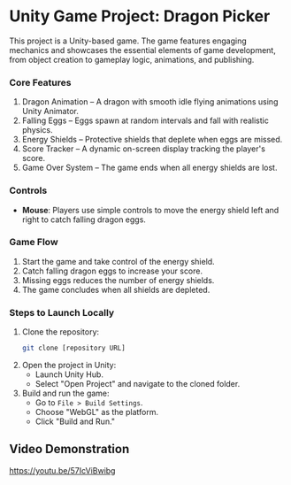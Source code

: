 # Unity Game Project: **Dragon Picker**

This project is a Unity-based game. The game features engaging mechanics and showcases the essential elements of game development, from object creation to gameplay logic, animations, and publishing.

### Core Features
1. Dragon Animation – A dragon with smooth idle flying animations using Unity Animator.
2. Falling Eggs – Eggs spawn at random intervals and fall with realistic physics.
3. Energy Shields – Protective shields that deplete when eggs are missed.
4. Score Tracker – A dynamic on-screen display tracking the player's score.
5. Game Over System – The game ends when all energy shields are lost.

### Controls
- **Mouse**: Players use simple controls to move the energy shield left and right to catch falling dragon eggs.

### Game Flow
1) Start the game and take control of the energy shield.
2) Catch falling dragon eggs to increase your score.
3) Missing eggs reduces the number of energy shields.
4) The game concludes when all shields are depleted.

### Steps to Launch Locally
1. Clone the repository:
   ```bash
   git clone [repository URL]
   ```
2. Open the project in Unity:
   - Launch Unity Hub.
   - Select "Open Project" and navigate to the cloned folder.
3. Build and run the game:
   - Go to `File > Build Settings`.
   - Choose "WebGL" as the platform.
   - Click "Build and Run."

## Video Demonstration
https://youtu.be/57IcViBwibg
